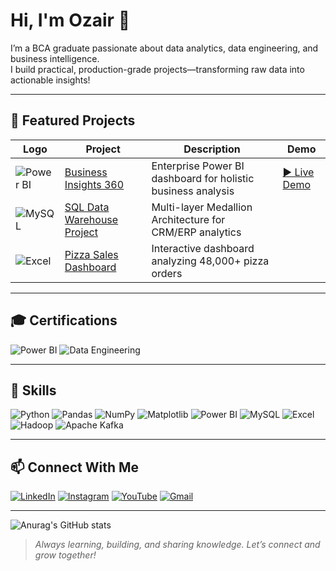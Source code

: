 # Hi, I'm Ozair 👋

I’m a BCA graduate passionate about data analytics, data engineering, and business intelligence.  
I build practical, production-grade projects—transforming raw data into actionable insights!

---

## 📂 Featured Projects

| Logo | Project | Description | Demo |
| --- | --- | --- | --- |
| ![Power BI](https://img.icons8.com/color/48/000000/power-bi.png) | [Business Insights 360](https://github.com/ozaairrr/Business-Insights-360) | Enterprise Power BI dashboard for holistic business analysis | [▶️ Live Demo](https://www.youtube.com/watch?v=SFmGicFt5u0&feature=youtu.be) |
| ![MySQL](https://img.icons8.com/color/48/000000/mysql-logo.png) | [SQL Data Warehouse Project](https://github.com/ozaairrr/sql-datawarehouse-project) | Multi-layer Medallion Architecture for CRM/ERP analytics |  |
| ![Excel](https://img.shields.io/badge/Excel-217346?logo=microsoft-excel&logoColor=white&style=flat-square) | [Pizza Sales Dashboard](https://github.com/ozaairrr/pizza-sales-dashboard-excel-sql) | Interactive dashboard analyzing 48,000+ pizza orders |  |


---

## 🎓 Certifications

![Power BI](https://img.shields.io/badge/Power%20BI-Certified-yellow?logo=powerbi&logoColor=black&style=for-the-badge)
![Data Engineering](https://img.shields.io/badge/Data%20Engineering-Certified-blue?logo=apache-spark&logoColor=white&style=for-the-badge)

---

## 🚀 Skills

![Python](https://img.shields.io/badge/Python-3670A0?logo=python&logoColor=white&style=for-the-badge)
![Pandas](https://img.shields.io/badge/Pandas-150458?logo=pandas&logoColor=white&style=for-the-badge)
![NumPy](https://img.shields.io/badge/NumPy-013243?logo=numpy&logoColor=white&style=for-the-badge)
![Matplotlib](https://img.shields.io/badge/Matplotlib-ffffff?logo=Matplotlib&logoColor=black&style=for-the-badge)
![Power BI](https://img.shields.io/badge/Power%20BI-F9DD16?logo=powerbi&logoColor=black&style=for-the-badge)
![MySQL](https://img.shields.io/badge/MySQL-005C84?logo=mysql&logoColor=white&style=for-the-badge)
![Excel](https://img.shields.io/badge/Excel-217346?logo=microsoft-excel&logoColor=white&style=for-the-badge)
![Hadoop](https://img.shields.io/badge/Hadoop-66CCFF?logo=apache-hadoop&logoColor=black&style=for-the-badge)
![Apache Kafka](https://img.shields.io/badge/Apache%20Kafka-231F20?logo=apachekafka&logoColor=white&style=for-the-badge)

---

## 📫 Connect With Me

[![LinkedIn](https://img.shields.io/badge/LinkedIn-0077B5?logo=linkedin&logoColor=white&style=for-the-badge)](https://www.linkedin.com/in/shaikh-mohammad-ozair-connect/)
[![Instagram](https://img.shields.io/badge/Instagram-E4405F?logo=instagram&logoColor=white&style=for-the-badge)](https://instagram.com/ozaairrr)
[![YouTube](https://img.shields.io/badge/YouTube-FF0000?logo=youtube&logoColor=white&style=for-the-badge)](https://www.youtube.com/@ozaairrr)
[![Gmail](https://img.shields.io/badge/Gmail-D14836?logo=gmail&logoColor=white&style=for-the-badge)](mailto:mohammadozairshaikh@gmail.com)

---

![Anurag's GitHub stats](https://github-readme-stats.vercel.app/api?username=ozaairrr&show_icons=true&theme=transparent)

> *Always learning, building, and sharing knowledge. Let’s connect and grow together!*
